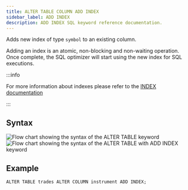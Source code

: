 ```yaml
---
title: ALTER TABLE COLUMN ADD INDEX
sidebar_label: ADD INDEX
description: ADD INDEX SQL keyword reference documentation.
---
```


Adds new index of type `symbol` to an existing column.

Adding an index is an atomic, non-blocking and non-waiting operation. Once
complete, the SQL optimizer will start using the new index for SQL executions.

:::info

For more information about indexes please refer to the
[INDEX documentation](/docs/concept/indexes/)

:::

## Syntax

![Flow chart showing the syntax of the ALTER TABLE keyword](/img/docs/diagrams/alterTable.svg)
![Flow chart showing the syntax of the ALTER TABLE with ADD INDEX keyword](/img/docs/diagrams/alterTableAddIndex.svg)

## Example

```questdb-sql title="Adding an index"
ALTER TABLE trades ALTER COLUMN instrument ADD INDEX;
```
